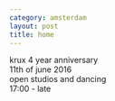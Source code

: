 ```yaml
---
category: amsterdam
layout: post
title: home
---
```




<p>
	krux 4 year anniversary<br>
	11th of june 2016<br>	
	open studios and dancing<br>
	17:00 - late
</p>



